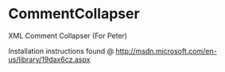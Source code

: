 CommentCollapser
================

XML Comment Collapser (For Peter)

Installation instructions found @
http://msdn.microsoft.com/en-us/library/19dax6cz.aspx
